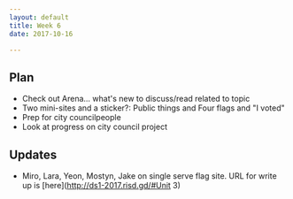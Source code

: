 ```yaml
---
layout: default
title: Week 6
date: 2017-10-16

---
```


## Plan

* Check out Arena... what's new to discuss/read related to topic
* Two mini-sites and a sticker?: Public things and Four flags and "I voted"
* Prep for city councilpeople
* Look at progress on city council project

## Updates
* Miro, Lara, Yeon, Mostyn, Jake on single serve flag site. URL for write up is [here](http://ds1-2017.risd.gd/#Unit 3) 
